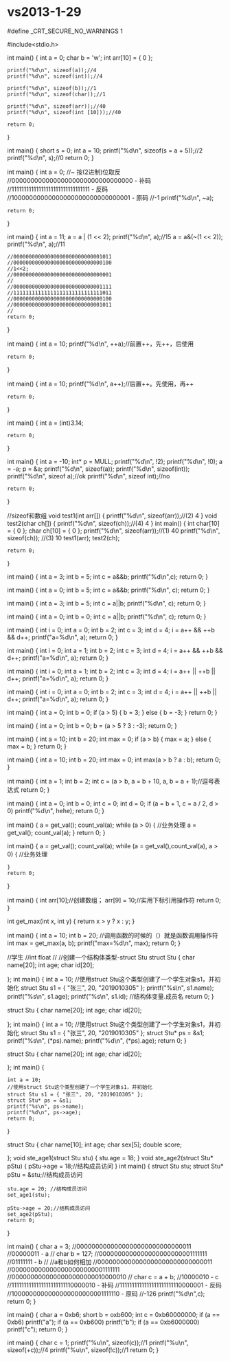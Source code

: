 # vs2013-1-29
#define _CRT_SECURE_NO_WARNINGS 1

#include<stdio.h>

int main()
{
	int a = 0;
	char b = 'w';
	int arr[10] = { 0 };

	printf("%d\n", sizeof(a));//4
	printf("%d\n", sizeof(int));//4

	printf("%d\n", sizeof(b));//1
	printf("%d\n", sizeof(char));//1

	printf("%d\n", sizeof(arr));//40
	printf("%d\n", sizeof(int [10]));//40

	return 0;
}

int main()
{
	short s = 0;
	int a = 10;
	printf("%d\n", sizeof(s = a + 5));//2
	printf("%d\n", s);//0
	return 0;
}

int main()
{
	int a = 0;
	//~ 按(2进制)位取反
	//00000000000000000000000000000000 - 补码
	//11111111111111111111111111111111 - 反码
	//10000000000000000000000000000001 - 原码
	//-1
	printf("%d\n", ~a);

	return 0;
}

int main()
{
	int a = 11;
	a = a | (1 << 2);
	printf("%d\n", a);//15
	a = a&(~(1 << 2));
	printf("%d\n", a);//11

	//00000000000000000000000000001011
	//00000000000000000000000000000100
	//1<<2;
	//00000000000000000000000000000001
	//
	//00000000000000000000000000001111
	//11111111111111111111111111111011
	//00000000000000000000000000000100
	//00000000000000000000000000001011
	//
	return 0;
}

int main()
{
	int a = 10;
	printf("%d\n", ++a);//前置++，先++，后使用

	return 0;
}

int main()
{
	int a = 10;
	printf("%d\n", a++);//后置++。先使用，再++

	return 0;
}

int main()
{
	int a = (int)3.14;
	
	return 0;
}

int main()
{
	int a = -10;
	int* p = MULL;
	printf("%d\n", !2);
	printf("%d\n", !0);
	a = -a;
	p = &a;
	printf("%d\n", sizeof(a));
	printf("%d\n", sizeof(int));
	printf("%d\n", sizeof a);//ok
	printf("%d\n", sizeof int);//no

	return 0;
}

//sizeof和数组
void test1(int arr[])
{
	printf("%d\n", sizeof(arr));//(2) 4
}
void test2(char ch[])
{
	printf("%d\n", sizeof(ch));//(4) 4
}
int main()
{
	int char[10] = { 0 };
	char ch[10] = { 0 };
	printf("%d\n", sizeof(arr));//(1) 40
	printf("%d\n", sizeof(ch)); //(3) 10
	test1(arr);
	test2(ch);

	return 0;
}

int main()
{
	int a = 3;
	int b = 5;
	int c = a&&b;
	printf("%d\n",c);
	return 0;
}

int main()
{
	int a = 0;
	int b = 5;
	int c = a&&b;
	printf("%d\n", c);
	return 0;
}

int main()
{
	int a = 3;
	int b = 5;
	int c = a||b;
	printf("%d\n", c);
	return 0;
}

int main()
{
	int a = 0;
	int b = 0;
	int c = a||b;
	printf("%d\n", c);
	return 0;
}

int main()
{
	int i = 0;
	int a = 0;
	int b = 2;
	int c = 3;
	int d = 4;
	i = a++ && ++b && d++;
	printf("a=%d\n", a);
	return 0;
}

int main()
{
	int i = 0;
	int a = 1;
	int b = 2;
	int c = 3;
	int d = 4;
	i = a++ && ++b && d++;
	printf("a=%d\n", a);
	return 0;
}

int main()
{
	int i = 0;
	int a = 1;
	int b = 2;
	int c = 3;
	int d = 4;
	i = a++ || ++b || d++;
	printf("a=%d\n", a);
	return 0;
}

int main()
{
	int i = 0;
	int a = 0;
	int b = 2;
	int c = 3;
	int d = 4;
	i = a++ || ++b || d++;
	printf("a=%d\n", a);
	return 0;
}

int main()
{
	int a = 0;
	int b = 0;
	if (a > 5)
	{
		b = 3;
	}
	else
	{
		b = -3;
	}
	return 0;
}

int main()
{
	int a = 0;
	int b = 0;
	b = (a > 5 ? 3 : -3);
	return 0;
}

int main()
{
	int a = 10;
	int b = 20;
	int max = 0;
	if (a > b)
	{
		max = a;
	}
	else
	{
		max = b;
	}
	return 0;
}

int main()
{
	int a = 10;
	int b = 20;
	int max = 0;
	int max(a > b ? a : b);
	return 0;
}

int main()
{
	int a = 1;
	int b = 2;
	int c = (a > b, a = b + 10, a, b = a + 1);//逗号表达式
	return 0;
}

int main()
{
	int a = 0;
	int b = 0;
	int c = 0;
	int d = 0;
	if (a = b + 1, c = a / 2, d > 0)
		printf("%d\n", hehe);
	return 0;
}

int main()
{
	a = get_val();
	count_val(a);
	while (a > 0)
	{
		//业务处理
		a = get_val();
		count_val(a);
	}
	return 0;
}

int main()
{
	a = get_val();
	count_val(a);
	while (a = get_val(),count_val(a), a > 0)
	{
		//业务处理
	
	}
	return 0;
}

int main()
{
	int arr[10];//创建数组；
	arr[9] = 10;//实用下标引用操作符
	return 0;
}

int get_max(int x, int y)
{
	return x > y ? x : y;
}

int main()
{
	int a = 10;
	int b = 20;
	//调用函数的时候的（）就是函数调用操作符
	int max = get_max(a, b);
	printf("max=%d\n", max);
	return 0;
}

//学生
//int float
//
//创建一个结构体类型-struct Stu
struct Stu
{
	char name[20];
	int age;
	char id[20];
		
};
int main()
{
	int a = 10;
	//使用struct Stu这个类型创建了一个学生对象s1，并初始化
	struct Stu s1 = { "张三", 20, "2019010305" };
	printf("%s\n", s1.name);
	printf("%s\n", s1.age);
	printf("%s\n", s1.id);
	//结构体变量.成员名
	return 0;
}

struct Stu
{
	char name[20];
	int age;
	char id[20];

};
int main()
{
	int a = 10;
	//使用struct Stu这个类型创建了一个学生对象s1，并初始化
	struct Stu s1 = { "张三", 20, "2019010305" };
	struct Stu* ps = &s1;
	printf("%s\n", (*ps).name);
	printf("%d\n", (*ps).age);
	return 0;
}

struct Stu
{
	char name[20];
	int age;
	char id[20];

};
int main()
{

	int a = 10;
	//使用struct Stu这个类型创建了一个学生对象s1，并初始化
	struct Stu s1 = { "张三", 20, "2019010305" };
	struct Stu* ps = &s1;
	printf("%s\n", ps->name);
	printf("%d\n", ps->age);
	return 0;
}

struct Stu
{
	char name[10];
	int age;
	char sex[5];
	double score;

};
void ste_age1(struct Stu stu)
{
	stu.age = 18;
}
void ste_age2(struct Stu* pStu)
{
	pStu->age = 18;//结构成员访问
}
int main()
{
	struct Stu stu;
	struct Stu* pStu = &stu;//结构成员访问

	stu.age = 20; //结构成员访问
	set_age1(stu);

	pStu->age = 20;//结构成员访问
	set_age2(pStu);
	return 0;
}

int main()
{
	char a = 3;
	//0000000000000000000000000000011
	//00000011 - a
	//
	char b = 127;
	//0000000000000000000000001111111
	//01111111 - b
	//
	//a和b如何相加
	//0000000000000000000000000000011
	//0000000000000000000000001111111
	//0000000000000000000000010000010
	//
	char c = a + b;
	//10000010 - c
	//1111111111111111111111110000010 - 补码
	//1111111111111111111111110000001 - 反码
	//1000000000000000000000001111110 - 原码
	//-126
	printf("%d\n",c);
	return 0;
}

int main()
{
	char a = 0xb6;
	short b = oxb600;
	int c = 0xb60000000;
	if (a == 0xb6)
		printf("a");
	if (a == 0xb600)
		printf("b");
	if (a == 0xb6000000)
		printf("c");
	return 0;
}

int main()
{
	char c = 1;
	printf("%u\n", sizeof(c));//1
	printf("%u\n", sizeof(+c));//4
	printf("%u\n", sizeof(!c));//1
	return 0;
}









